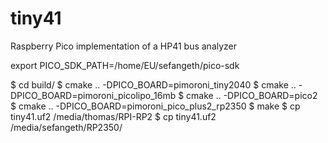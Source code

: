 # tiny41
Raspberry Pico implementation of a HP41 bus analyzer

export PICO_SDK_PATH=/home/EU/sefangeth/pico-sdk

$ cd build/
$ cmake .. -DPICO_BOARD=pimoroni_tiny2040
$ cmake .. -DPICO_BOARD=pimoroni_picolipo_16mb
$ cmake .. -DPICO_BOARD=pico2
$ cmake .. -DPICO_BOARD=pimoroni_pico_plus2_rp2350
$ make
$ cp tiny41.uf2 /media/thomas/RPI-RP2
$ cp tiny41.uf2 /media/sefangeth/RP2350/

